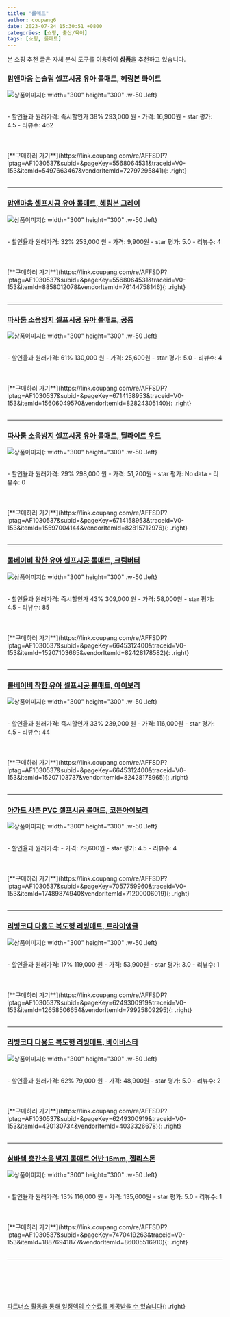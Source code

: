 ```yaml
---
title: "롤매트"
author: coupang6
date: 2023-07-24 15:30:51 +0800
categories: [쇼핑, 출산/육아]
tags: [쇼핑, 롤매트]
---
```


본 쇼핑 추천 글은 자체 분석 도구를 이용하여 [**상품**](https://link.coupang.com/a/bao1ui)을 추천하고 있습니다.

### [맘앤마음 논슬립 셀프시공 유아 롤매트, 헤링본 화이트](https://link.coupang.com/re/AFFSDP?lptag=AF1030537&subid=&pageKey=5568064531&traceid=V0-153&itemId=5497663467&vendorItemId=72797295841)

![상품이미지](https://thumbnail7.coupangcdn.com/thumbnails/remote/230x230ex/image/retail/images/1636778929065868-632ed6ee-90c8-43a5-a17f-919372d6ec28.jpg){: width="300" height="300" .w-50 .left}


<br>
- 할인율과 원래가격: 즉시할인가 38%  293,000   원
- 가격: 16,900원
- star 평가: 4.5
- 리뷰수: 462
<br>
<br>
<br>
<br>
[**구매하러 가기**](https://link.coupang.com/re/AFFSDP?lptag=AF1030537&subid=&pageKey=5568064531&traceid=V0-153&itemId=5497663467&vendorItemId=72797295841){: .right}
<br>
<br>

---

### [맘앤마음 셀프시공 유아 롤매트, 헤링본 그레이](https://link.coupang.com/re/AFFSDP?lptag=AF1030537&subid=&pageKey=5568064531&traceid=V0-153&itemId=8858012078&vendorItemId=76144758146)

![상품이미지](https://thumbnail9.coupangcdn.com/thumbnails/remote/230x230ex/image/rs_quotation_api/x06wuwzy/459c3ca3217546f9a11b452aafc1c3ac.jpg){: width="300" height="300" .w-50 .left}


<br>
- 할인율과 원래가격: 32%  253,000   원
- 가격: 9,900원
- star 평가: 5.0
- 리뷰수: 4
<br>
<br>
<br>
<br>
[**구매하러 가기**](https://link.coupang.com/re/AFFSDP?lptag=AF1030537&subid=&pageKey=5568064531&traceid=V0-153&itemId=8858012078&vendorItemId=76144758146){: .right}
<br>
<br>

---

### [따사룸 소음방지 셀프시공 유아 롤매트, 공룡](https://link.coupang.com/re/AFFSDP?lptag=AF1030537&subid=&pageKey=6714158953&traceid=V0-153&itemId=15606049570&vendorItemId=82824305140)

![상품이미지](https://thumbnail9.coupangcdn.com/thumbnails/remote/230x230ex/image/retail/images/2646814276260433-8c22a950-3293-4065-b629-8f83f18d0da7.jpg){: width="300" height="300" .w-50 .left}


<br>
- 할인율과 원래가격: 61%  130,000   원
- 가격: 25,600원
- star 평가: 5.0
- 리뷰수: 4
<br>
<br>
<br>
<br>
[**구매하러 가기**](https://link.coupang.com/re/AFFSDP?lptag=AF1030537&subid=&pageKey=6714158953&traceid=V0-153&itemId=15606049570&vendorItemId=82824305140){: .right}
<br>
<br>

---

### [따사룸 소음방지 셀프시공 유아 롤매트, 딜라이트 우드](https://link.coupang.com/re/AFFSDP?lptag=AF1030537&subid=&pageKey=6714158953&traceid=V0-153&itemId=15597004144&vendorItemId=82815712976)

![상품이미지](https://thumbnail10.coupangcdn.com/thumbnails/remote/230x230ex/image/retail/images/195832314514665-625f3cc7-2759-4106-aac4-84ad762459a1.jpg){: width="300" height="300" .w-50 .left}


<br>
- 할인율과 원래가격: 29%  298,000   원
- 가격: 51,200원
- star 평가: No data
- 리뷰수: 0
<br>
<br>
<br>
<br>
[**구매하러 가기**](https://link.coupang.com/re/AFFSDP?lptag=AF1030537&subid=&pageKey=6714158953&traceid=V0-153&itemId=15597004144&vendorItemId=82815712976){: .right}
<br>
<br>

---

### [롤베이비 착한 유아 셀프시공 롤매트, 크림버터](https://link.coupang.com/re/AFFSDP?lptag=AF1030537&subid=&pageKey=6645312400&traceid=V0-153&itemId=15207103665&vendorItemId=82428178582)

![상품이미지](https://thumbnail7.coupangcdn.com/thumbnails/remote/230x230ex/image/retail/images/2022/07/15/11/8/81265c1b-e389-4a6c-a0c1-d8c078cd52f1.jpg){: width="300" height="300" .w-50 .left}


<br>
- 할인율과 원래가격: 즉시할인가 43%  309,000   원
- 가격: 58,000원
- star 평가: 4.5
- 리뷰수: 85
<br>
<br>
<br>
<br>
[**구매하러 가기**](https://link.coupang.com/re/AFFSDP?lptag=AF1030537&subid=&pageKey=6645312400&traceid=V0-153&itemId=15207103665&vendorItemId=82428178582){: .right}
<br>
<br>

---

### [롤베이비 착한 유아 셀프시공 롤매트, 아이보리](https://link.coupang.com/re/AFFSDP?lptag=AF1030537&subid=&pageKey=6645312400&traceid=V0-153&itemId=15207103737&vendorItemId=82428178965)

![상품이미지](https://thumbnail10.coupangcdn.com/thumbnails/remote/230x230ex/image/retail/images/2022/07/15/11/8/dc345a02-8e34-4773-9b2d-333fb55b7ba6.jpg){: width="300" height="300" .w-50 .left}


<br>
- 할인율과 원래가격: 즉시할인가 33%  239,000   원
- 가격: 116,000원
- star 평가: 4.5
- 리뷰수: 44
<br>
<br>
<br>
<br>
[**구매하러 가기**](https://link.coupang.com/re/AFFSDP?lptag=AF1030537&subid=&pageKey=6645312400&traceid=V0-153&itemId=15207103737&vendorItemId=82428178965){: .right}
<br>
<br>

---

### [아가드 사뿐 PVC 셀프시공 롤매트, 코튼아이보리](https://link.coupang.com/re/AFFSDP?lptag=AF1030537&subid=&pageKey=7057759960&traceid=V0-153&itemId=17489874940&vendorItemId=71200006019)

![상품이미지](https://thumbnail9.coupangcdn.com/thumbnails/remote/230x230ex/image/retail/images/1131612045241500-c068e89d-5bfb-4100-920a-a19852e17e81.jpg){: width="300" height="300" .w-50 .left}


<br>
- 할인율과 원래가격: 
- 가격: 79,600원
- star 평가: 4.5
- 리뷰수: 4
<br>
<br>
<br>
<br>
[**구매하러 가기**](https://link.coupang.com/re/AFFSDP?lptag=AF1030537&subid=&pageKey=7057759960&traceid=V0-153&itemId=17489874940&vendorItemId=71200006019){: .right}
<br>
<br>

---

### [리빙코디 다용도 복도형 리빙매트, 트라이앵글](https://link.coupang.com/re/AFFSDP?lptag=AF1030537&subid=&pageKey=6249300919&traceid=V0-153&itemId=12658506654&vendorItemId=79925809295)

![상품이미지](https://thumbnail6.coupangcdn.com/thumbnails/remote/230x230ex/image/retail/images/1847545134512211-dc0e168b-fa22-4f2c-83ee-dee9a14806ea.jpg){: width="300" height="300" .w-50 .left}


<br>
- 할인율과 원래가격: 17%  119,000   원
- 가격: 53,900원
- star 평가: 3.0
- 리뷰수: 1
<br>
<br>
<br>
<br>
[**구매하러 가기**](https://link.coupang.com/re/AFFSDP?lptag=AF1030537&subid=&pageKey=6249300919&traceid=V0-153&itemId=12658506654&vendorItemId=79925809295){: .right}
<br>
<br>

---

### [리빙코디 다용도 복도형 리빙매트, 베이비스타](https://link.coupang.com/re/AFFSDP?lptag=AF1030537&subid=&pageKey=6249300919&traceid=V0-153&itemId=420130734&vendorItemId=4033326678)

![상품이미지](https://thumbnail10.coupangcdn.com/thumbnails/remote/230x230ex/image/retail/images/1847544818980290-e1c7c0d7-fbdd-4199-919f-8320ee759809.jpg){: width="300" height="300" .w-50 .left}


<br>
- 할인율과 원래가격: 62%  79,000   원
- 가격: 48,900원
- star 평가: 5.0
- 리뷰수: 2
<br>
<br>
<br>
<br>
[**구매하러 가기**](https://link.coupang.com/re/AFFSDP?lptag=AF1030537&subid=&pageKey=6249300919&traceid=V0-153&itemId=420130734&vendorItemId=4033326678){: .right}
<br>
<br>

---

### [삼바텍 층간소음 방지 롤매트 어반 15mm, 젤리스톤](https://link.coupang.com/re/AFFSDP?lptag=AF1030537&subid=&pageKey=7470419263&traceid=V0-153&itemId=18876941877&vendorItemId=86005516910)

![상품이미지](https://thumbnail7.coupangcdn.com/thumbnails/remote/230x230ex/image/retail/images/2023/05/18/15/8/56195186-6ce4-42ae-b377-b7d9402ff0b4.jpg){: width="300" height="300" .w-50 .left}


<br>
- 할인율과 원래가격: 13%  116,000   원
- 가격: 135,600원
- star 평가: 5.0
- 리뷰수: 1
<br>
<br>
<br>
<br>
[**구매하러 가기**](https://link.coupang.com/re/AFFSDP?lptag=AF1030537&subid=&pageKey=7470419263&traceid=V0-153&itemId=18876941877&vendorItemId=86005516910){: .right}
<br>
<br>

---
<br><br><br><br><br> [파트너스 활동을 통해 일정액의 수수료를 제공받을 수 있습니다](https://link.coupang.com/a/bao1ui){: .right}